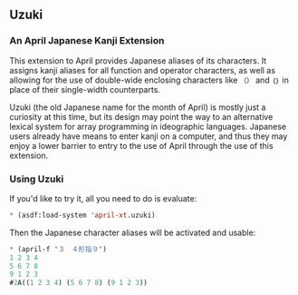 <!-- TITLE/ -->

## Uzuki
### An April Japanese Kanji Extension

<!-- /TITLE -->

This extension to April provides Japanese aliases of its characters. It assigns kanji aliases for all function and operator characters, as well as allowing for the use of double-wide enclosing characters like `（）` and `｛｝` in place of their single-width counterparts.

Uzuki (the old Japanese name for the month of April) is mostly just a curiosity at this time, but its design may point the way to an alternative lexical system for array programming in ideographic languages. Japanese users already have means to enter kanji on a computer, and thus they may enjoy a lower barrier to entry to the use of April through the use of this extension.

### Using Uzuki

If you'd like to try it, all you need to do is evaluate:

```lisp
* (asdf:load-system 'april-xt.uzuki)
```

Then the Japanese character aliases will be activated and usable:

```lisp
* (april-f "３　４形指９")
1 2 3 4
5 6 7 8
9 1 2 3
#2A((1 2 3 4) (5 6 7 8) (9 1 2 3))
```